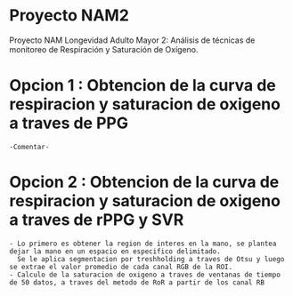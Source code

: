 # Proyecto NAM2

Proyecto NAM Longevidad Adulto Mayor 2: Análisis de técnicas de monitoreo de Respiración y Saturación de Oxígeno.

# Opcion 1 : Obtencion de la curva de respiracion y saturacion de oxigeno a traves de PPG
	-Comentar-

# Opcion 2 : Obtencion de la curva de respiracion y saturacion de oxigeno a traves de rPPG y SVR
	- Lo primero es obtener la region de interes en la mano, se plantea dejar la mano en un espacio en especifico delimitado.
	  Se le aplica segmentacion por treshholding a traves de Otsu y luego se extrae el valor promedio de cada canal RGB de la ROI.
	- Calculo de la saturacion de oxigeno a traves de ventanas de tiempo de 50 datos, a traves del metodo de RoR a partir de los canal RB